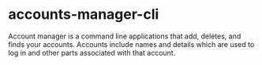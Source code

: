 # accounts-manager-cli
Account manager is a command line applications that add, deletes, and finds your accounts. Accounts include names and details which are used to log in and other parts associated with that account.

